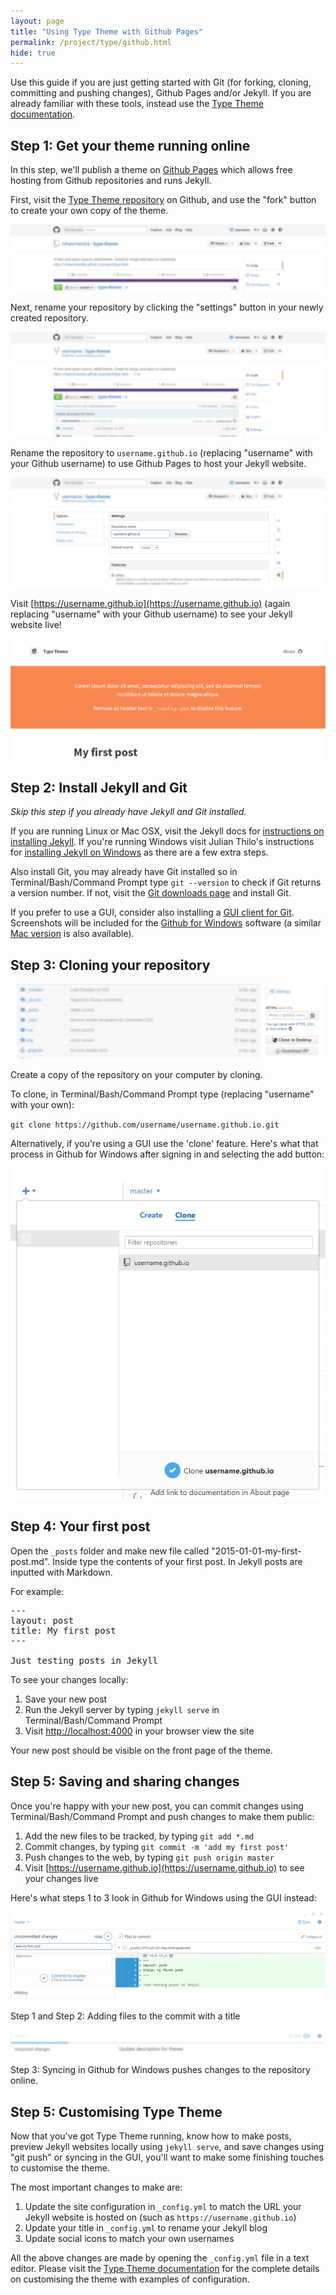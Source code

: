 ```yaml
---
layout: page
title: "Using Type Theme with Github Pages"
permalink: /project/type/github.html
hide: true
---
```

Use this guide if you are just getting started with Git (for forking, cloning, committing and pushing changes), Github Pages and/or Jekyll. If you are already familiar with these tools, instead use the [Type Theme documentation](/project/type.html#installing-type-theme).

## Step 1: Get your theme running online

In this step, we'll publish a theme on  [Github Pages](https://pages.github.com/) which allows free hosting from Github repositories and runs Jekyll.

First, visit the [Type Theme repository](https://github.com/rohanchandra/type-theme) on Github, and use the "fork" button to create your own copy of the theme.

![Fork button at the Type Theme repository on Github](/img/project/type/github-fork-btn.png)

Next, rename your repository by clicking the "settings" button in your newly created repository.

![Settings button in a the forked Github repository](/img/project/type/github-settings-btn.png)

Rename the repository to `username.github.io` (replacing "username" with your Github username) to use Github Pages to host your Jekyll website.

![Renaming a repository in the Github settings page](/img/project/type/github-rename-repo.png)

Visit [https://username.github.io](https://username.github.io) (again replacing "username" with your Github username) to see your Jekyll website live!

![Geometric pattern with fading gradient](/img/project/type/github-pages-website.png)

## Step 2: Install Jekyll and Git
*Skip this step if you already have Jekyll and Git installed.*

If you are running Linux or Mac OSX, visit the Jekyll docs for [instructions on installing Jekyll](http://jekyllrb.com/docs/installation/). If you're running Windows visit Julian Thilo's instructions for [installing Jekyll on Windows](http://jekyll-windows.juthilo.com/) as there are a few extra steps.

Also install Git, you may already have Git installed so in Terminal/Bash/Command Prompt type `git --version` to check if Git returns a version number. If not, visit the [Git downloads page](http://www.git-scm.com/downloads) and install Git.

If you prefer to use a GUI, consider also installing a [GUI client for Git](http://www.git-scm.com/downloads/guis). Screenshots will be included for the [Github for Windows](https://windows.github.com/) software (a similar [Mac version](https://mac.github.com/) is also available).

## Step 3: Cloning your repository

![Screenshot of clone URL and button to clone using GUI on Github repository](/img/project/type/github-clone-btn.png)

Create a copy of the repository on your computer by cloning.

To clone, in Terminal/Bash/Command Prompt type (replacing "username" with your own):

`git clone https://github.com/username/username.github.io.git`

Alternatively, if you're using a GUI use the 'clone' feature. Here's what that process in Github for Windows after signing in and selecting the add button:

![Clone button in Github for Windows GUI](/img/project/type/gui-clone.png)

## Step 4: Your first post

Open the `_posts` folder and make new file called "2015-01-01-my-first-post.md". Inside type the contents of your first post. In Jekyll posts are inputted with Markdown.

For example: 

<pre>
---
layout: post
title: My first post
---

Just testing posts in Jekyll
</pre>

To see your changes locally:

1. Save your new post
2. Run the Jekyll server by typing `jekyll serve` in Terminal/Bash/Command Prompt
3. Visit [http://localhost:4000](http://localhost:4000) in your browser view the site

Your new post should be visible on the front page of the theme.

## Step 5: Saving and sharing changes

Once you're happy with your new post, you can commit changes using Terminal/Bash/Command Prompt and push changes to make them public:

1. Add the new files to be tracked, by typing `git add *.md`
2. Commit changes, by typing `git commit -m 'add my first post'`
3. Push changes to the web, by typing `git push origin master`
4. Visit [https://username.github.io](https://username.github.io) to see your changes live

Here's what steps 1 to 3 look in Github for Windows using the GUI instead:

![Commiting changes in Github for Windows by adding title and selecting 'commit to master'](/img/project/type/gui-new-changes.png)

Step 1 and Step 2: Adding files to the commit with a title

![Syncing icon in Github for Windows with progress bar of sync](/img/project/type/gui-sync.png)

Step 3: Syncing in Github for Windows pushes changes to the repository online.

## Step 5: Customising Type Theme

Now that you've got Type Theme running, know how to make posts, preview Jekyll websites locally using `jekyll serve`, and save changes using "git push" or syncing in the GUI, you'll want to make some finishing touches to customise the theme.

The most important changes to make are:

1. Update the site configuration in `_config.yml` to match the URL your Jekyll website is hosted on (such as `https://username.github.io`)
2. Update your title in `_config.yml` to rename your Jekyll blog
3. Update social icons to match your own usernames

All the above changes are made by opening the `_config.yml` file in a text editor. Please visit the [Type Theme documentation](/project/type.html#customizing-type-theme) for the complete details on customising the theme with examples of configuration.
